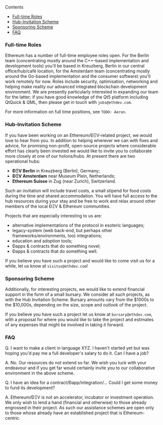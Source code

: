 <!-- START doctoc generated TOC please keep comment here to allow auto update -->
<!-- DON'T EDIT THIS SECTION, INSTEAD RE-RUN doctoc TO UPDATE -->
Contents

- [Full-time Roles](#full-time-roles)
- [Hub-Invitation Scheme](#hub-invitation-scheme)
- [Sponsoring Scheme](#sponsoring-scheme)
- [FAQ](#faq)

<!-- END doctoc generated TOC please keep comment here to allow auto update -->

### Full-time Roles

Ethereum has a number of full-time employee roles open. For the Berlin team (concentrating mostly around the C++-based implementation and development tools) you'll be based in Kreuzberg, Berlin in our central office/hub/café location, for the Amsterdam team (concentrating mostly around the Go-based implementation and the consumer software) you'll work remotely for now. Roles include security, optimisation, networking and helping make reality our advanced integrated blockchain development environment. We are presently particularly interested in expanding our team for the latter; if you have good knowledge of the Qt5 platform including QtQuick & QML, then please get in touch with `jobs@ethdev.com`.

For more information on full time positions, see `TODO: Aeron`.

### Hub-Invitation Scheme

If you have been working on an Ethereum/ÐΞV-related project, we would love to hear from you. In addition to helping wherever we can with fixes and advice, for promising non-profit, open-source projects where considerable effort has clearly been invested we would like to invite you to collaborate more closely at one of our holons/hubs. At present there are two operational hubs:

- **ÐΞV Berlin** in Kreuzberg (Berlin), Germany;
- **ÐΞV Amsterdam** near Museum Plein, Netherlands;
- **Ethereum Suisse** in Zug (near Zurich), Switzerland.

Such an invitation will include travel costs, a small stipend for food costs during the time and shared accommodation. You will have full access to the hub resources during your stay and be free to work and relax around other members of the local ÐΞV & Ethereum communities.

Projects that are especially interesting to us are:
- alternative implementations of the protocol in esoteric languages;
- legacy-system (web back-end, but perhaps other frameworks/environments, too) integrations;
- education and adoption tools;
- Ðapps & contracts that do something novel;
- Ðapps & contracts that do something well.

If you believe you have such a project and would like to come visit us for a while, let us know at `visitus@ethdev.com`!

### Sponsoring Scheme

Additionally, for interesting projects, we would like to extend financial support in the form of a small bursary. We consider all such projects, as with the Hub Invitation Scheme. Bursary amounts vary from the $1000s to the $10,000s, depending on the size, scope and outlook of the project.

If you believe you have such a project let us know at `bursary@ethdev.com`, with a proposal for where you would like to take the project and estimates of any expenses that might be involved in taking it forward.

### FAQ

Q. I want to make a client in language XYZ. I haven't started yet but was hoping you'd pay me a full developer's salary to do it. Can I have a job?

A. No. Our resources do not extend so far. We wish you luck with your endeavour and if you get far would certainly invite you to our collaborative environment in the above scheme.

Q. I have an idea for a contract/Ðapp/integration/... Could I get some money to fund its development?

A. Ethereum/ÐΞV is not an accelerator, incubator or investment operation. We only wish to lend a hand (financial and otherwise) to those already engrossed in their project. As such our assistance schemes are open only to those whose already have an established project that is Ethereum-centric.